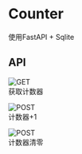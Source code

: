 # Counter

使用FastAPI + Sqlite

## API

![GET](https://img.shields.io/badge//get-GET-dark_green)  
获取计数器

![POST](https://img.shields.io/badge//add-POST-yellow)  
计数器+1

![POST](https://img.shields.io/badge//clear-POST-yellow)  
计数器清零